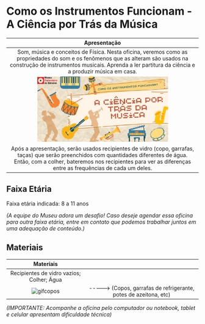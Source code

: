 # Como os Instrumentos Funcionam - A Ciência por Trás da Música


|Apresentação|
|:-------------:|
|Som, música e conceitos de Física. Nesta oficina, veremos como as propriedades do som e os fenômenos que as alteram são usados na construção de instrumentos musicais. Aprenda a ler partitura da ciência e a produzir música em casa.|
|<img src="musica.png" width="70%" height="70%">|
|Após a apresentação, serão usados recipientes de vidro (copo, garrafas, taças) que serão preenchidos com quantidades diferentes de água. Então, com a colher, bateremos nos recipientes para ver as diferenças entre as frequências de cada um deles.|

## Faixa Etária

Faixa etária indicada: 8 a 11 anos

*(A equipe do Museu adora um desafio! Caso deseje agendar essa oficina para outra faixa etária, entre em contato que podemos trabalhar juntos em uma adequação de conteúdo.)*

## Materiais

|Materiais||  
|:-------------:|:-------------:|
|Recipientes de vidro vazios; Colher; Água| |
|![gifcopos](copogif.gif)|-----> (Copos, garrafas de refrigerante, potes de azeitona, etc)|

*(IMPORTANTE: Acompanhe a oficina pelo computador ou notebook, tablet e celular apresentam dificuldade técnica)*
